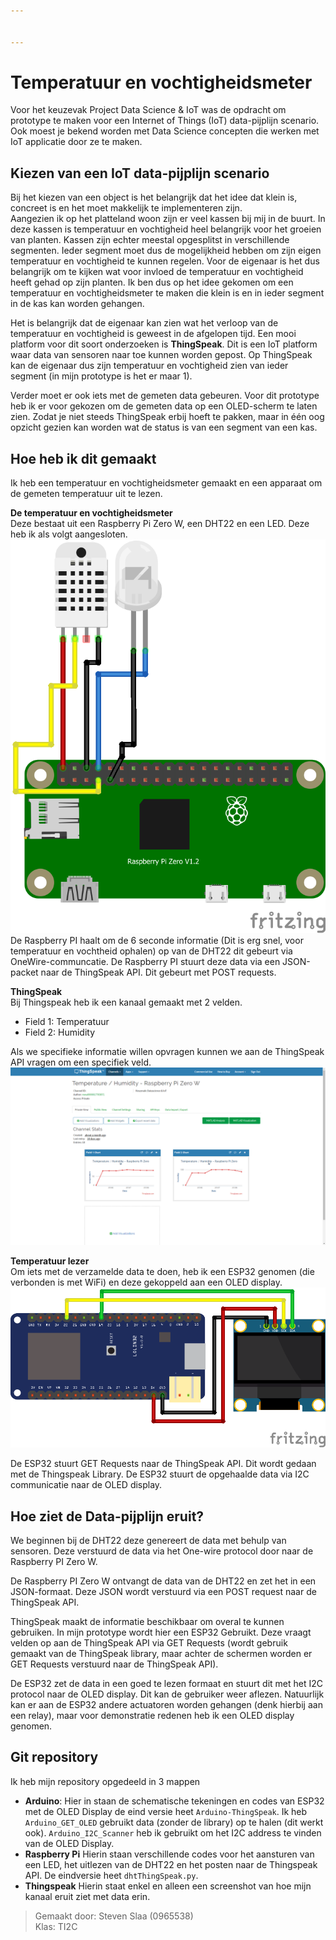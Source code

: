 ```yaml
---


---
```


<h1 id="temperatuur-en-vochtigheidsmeter">Temperatuur en vochtigheidsmeter</h1>
<p>Voor het keuzevak Project Data Science &amp; IoT was de opdracht om prototype te maken voor een Internet of Things (IoT) data-pijplijn scenario. Ook moest je bekend worden met Data Science concepten die werken met IoT applicatie door ze te maken.</p>
<h2 id="kiezen-van-een-iot-data-pijplijn-scenario">Kiezen van een IoT data-pijplijn scenario</h2>
<p>Bij het kiezen van een object is het belangrijk dat het idee dat klein is, concreet is en het moet makkelijk te implementeren zijn.<br>
Aangezien ik op het platteland woon zijn er veel kassen bij mij in de buurt. In deze kassen is temperatuur en vochtigheid heel belangrijk voor het groeien van planten. Kassen zijn echter meestal opgesplitst in verschillende segmenten. Ieder segment moet dus de mogelijkheid hebben om zijn eigen temperatuur en vochtigheid te kunnen regelen. Voor de eigenaar is het dus belangrijk om te kijken wat voor invloed de temperatuur en vochtigheid heeft gehad op zijn planten. Ik ben dus op het idee gekomen om een temperatuur en vochtigheidsmeter te maken die klein is en in ieder segment in de kas kan worden gehangen.</p>
<p>Het is belangrijk dat de eigenaar kan zien wat het verloop van de temperatuur en vochtigheid is geweest in de afgelopen tijd. Een mooi platform voor dit soort onderzoeken is <strong>ThingSpeak</strong>. Dit is een IoT platform waar data van sensoren naar toe kunnen worden gepost. Op ThingSpeak kan de eigenaar dus zijn temperatuur en vochtigheid zien van ieder segment (in mijn prototype is het er maar 1).</p>
<p>Verder moet er ook iets met de gemeten data gebeuren. Voor dit prototype heb ik er voor gekozen om de gemeten data op een OLED-scherm te laten zien. Zodat je niet steeds ThingSpeak erbij hoeft te pakken, maar in één oog opzicht gezien kan worden wat de status is van een segment van een kas.</p>
<h2 id="hoe-heb-ik-dit-gemaakt">Hoe heb ik dit gemaakt</h2>
<p>Ik heb een temperatuur en vochtigheidsmeter gemaakt en een apparaat om de gemeten temperatuur uit te lezen.</p>
<p><strong>De temperatuur en vochtigheidsmeter</strong><br>
Deze bestaat uit een Raspberry Pi Zero W, een DHT22 en een LED. Deze heb ik als volgt aangesloten.<br>
<img src="https://github.com/StevenSlaa/Project-Data-Science---IoT/blob/master/Raspberry%20Pi/Schematische%20Tekening%20Raspberry%20Pi%20Zero%20W%20-%20DHT22.png?raw=true" alt="Schematische Tekening Raspberry Pi Zero W - DHT22"><br>
De Raspberry PI haalt om de 6 seconde informatie (Dit is erg snel, voor temperatuur en vochtheid ophalen) op van de DHT22 dit gebeurt via OneWire-communcatie. De Raspberry PI stuurt deze data via een JSON-packet naar de ThingSpeak API. Dit gebeurt met POST requests.</p>
<p><strong>ThingSpeak</strong><br>
Bij Thingspeak heb ik een kanaal gemaakt met 2 velden.</p>
<ul>
<li>Field 1: Temperatuur</li>
<li>Field 2: Humidity</li>
</ul>
<p>Als we specifieke informatie willen opvragen kunnen we aan de ThingSpeak API vragen om een specifiek veld.<br>
<img src="https://github.com/StevenSlaa/Project-Data-Science---IoT/blob/master/Thingspeak/Thingspeak%20Channel%20Screenshot.png?raw=true" alt="Thingspeak kanaal screenshot"></p>
<p><strong>Temperatuur lezer</strong><br>
Om iets met de verzamelde data te doen, heb ik een ESP32 genomen (die verbonden is met WiFi) en deze gekoppeld aan een OLED display.<br>
<img src="https://github.com/StevenSlaa/Project-Data-Science---IoT/blob/master/Arduino/Schematische%20Tekening%20ESP32%20-%20%20I2C%20OLED.png?raw=true" alt="Schematische Tekening ESP32 - I2C OLED"></p>
<p>De ESP32 stuurt GET Requests naar de ThingSpeak API. Dit wordt gedaan met de Thingspeak Library. De ESP32 stuurt de opgehaalde data via I2C communicatie naar de OLED display.</p>
<h2 id="hoe-ziet-de-data-pijplijn-eruit">Hoe ziet de Data-pijplijn eruit?</h2>
<p>We beginnen bij de DHT22 deze genereert de data met behulp van sensoren. Deze verstuurd de data via het One-wire protocol door naar de Raspberry PI Zero W.</p>
<p>De Raspberry PI Zero W ontvangt de data van de DHT22 en zet het in een JSON-formaat. Deze JSON wordt verstuurd via een POST request naar de ThingSpeak API.</p>
<p>ThingSpeak maakt de informatie beschikbaar om overal te kunnen gebruiken. In mijn prototype wordt hier een ESP32 Gebruikt. Deze vraagt velden op aan de ThingSpeak API via GET Requests (wordt gebruik gemaakt van de ThingSpeak library, maar achter de schermen worden er GET Requests verstuurd naar de ThingSpeak API).</p>
<p>De ESP32 zet de data in een goed te lezen formaat en stuurt dit met het I2C protocol naar de OLED display. Dit kan de gebruiker weer aflezen. Natuurlijk kan er aan de ESP32 andere actuatoren worden gehangen (denk hierbij aan een relay), maar voor demonstratie redenen heb ik een OLED display genomen.</p>
<h2 id="git-repository">Git repository</h2>
<p>Ik heb mijn repository opgedeeld in 3 mappen</p>
<ul>
<li><strong>Arduino</strong>: Hier in staan de schematische tekeningen en codes van ESP32 met de OLED Display de eind versie heet <code>Arduino-ThingSpeak</code>. Ik heb <code>Arduino_GET_OLED</code> gebruikt data (zonder de library) op te halen (dit werkt ook). <code>Arduino_I2C_Scanner</code> heb ik gebruikt om het I2C address te vinden van de OLED Display.</li>
<li><strong>Raspberry Pi</strong> Hierin staan verschillende codes voor het aansturen van een LED, het uitlezen van de DHT22 en het posten naar de Thingspeak API. De eindversie heet <code>dhtThingSpeak.py</code>.</li>
<li><strong>Thingspeak</strong> Hierin staat enkel en alleen een screenshot van hoe mijn kanaal eruit ziet met data erin.</li>
</ul>
<blockquote>
<p>Gemaakt door: Steven Slaa (0965538)<br>
Klas: TI2C</p>
</blockquote>


